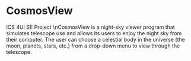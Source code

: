 # CosmosView
ICS 4UI SE Project
\nCosmosView is a night-sky viewer program that simulates telescope use and allows its users to enjoy the night sky from their computer. 
The user can choose a celestial body in the universe (the moon, planets, stars, etc.) from a drop-down menu to view through the telescope.
